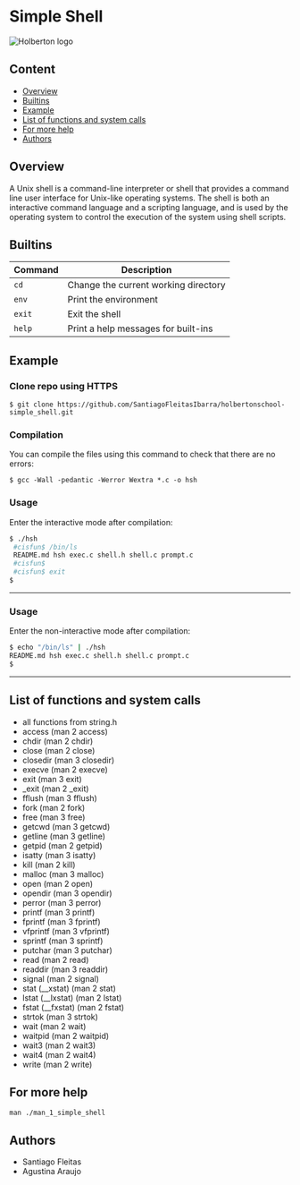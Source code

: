 # Simple Shell
![Holberton logo](https://techcrunch.com/wp-content/uploads/2015/11/holberton-logo-horizontal.jpg)
## Content
* [Overview](#Overview)
* [Builtins](#Builtins)
* [Example](#Example)
* [List of functions and system calls](#List-of-functions-and-system-calls)
* [For more help](For-more-help)
* [Authors](#Authors)
## Overview
A Unix shell is a command-line interpreter or shell that provides a command line user interface for Unix-like operating systems. The shell is both an interactive command language and a scripting language, and is used by the operating system to control the execution of the system using shell scripts.

## Builtins
| Command | Description |
| ------- | ----------- |
| `cd` | Change the current working directory |
| `env` | Print the environment |
| `exit` | Exit the shell |
| `help` | Print a help messages for built-ins |

## Example
### Clone repo using HTTPS
```
$ git clone https://github.com/SantiagoFleitasIbarra/holbertonschool-simple_shell.git
```

### Compilation
You can compile the files using this command to check that there are no errors:
```
$ gcc -Wall -pedantic -Werror Wextra *.c -o hsh
```

### Usage
Enter the interactive mode after compilation:
```bash
$ ./hsh
 #cisfun$ /bin/ls
 README.md hsh exec.c shell.h shell.c prompt.c
 #cisfun$
 #cisfun$ exit
$
```
---

### Usage
Enter the non-interactive mode after compilation:
```bash
$ echo "/bin/ls" | ./hsh
README.md hsh exec.c shell.h shell.c prompt.c
$
```
---

## List of functions and system calls

* all functions from string.h
* access (man 2 access)
* chdir (man 2 chdir)
* close (man 2 close)
* closedir (man 3 closedir)
* execve (man 2 execve)
* exit (man 3 exit)
* _exit (man 2 _exit)
* fflush (man 3 fflush)
* fork (man 2 fork)
* free (man 3 free)
* getcwd (man 3 getcwd)
* getline (man 3 getline)
* getpid (man 2 getpid)
* isatty (man 3 isatty)
* kill (man 2 kill)
* malloc (man 3 malloc)
* open (man 2 open)
* opendir (man 3 opendir)
* perror (man 3 perror)
* printf (man 3 printf)
* fprintf (man 3 fprintf)
* vfprintf (man 3 vfprintf)
* sprintf (man 3 sprintf)
* putchar (man 3 putchar)
* read (man 2 read)
* readdir (man 3 readdir)
* signal (man 2 signal)
* stat (__xstat) (man 2 stat)
* lstat (__lxstat) (man 2 lstat)
* fstat (__fxstat) (man 2 fstat)
* strtok (man 3 strtok)
* wait (man 2 wait)
* waitpid (man 2 waitpid)
* wait3 (man 2 wait3)
* wait4 (man 2 wait4)
* write (man 2 write)

## For more help
```
man ./man_1_simple_shell
```
## Authors
* Santiago Fleitas
* Agustina Araujo
